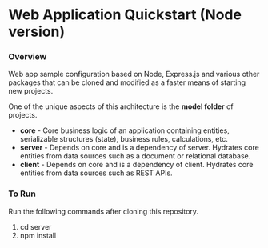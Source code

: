 # Web Application Quickstart (Node version)

### Overview

Web app sample configuration based on Node, Express.js and various other packages that can be cloned and modified as a faster means of starting new projects.  

One of the unique aspects of this architecture is the **model folder** of projects.  

- **core** - Core business logic of an application containing entities, serializable structures (state), business rules, calculations, etc. 
- **server** - Depends on core and is a dependency of server.  Hydrates core entities from data sources such as a document or relational database.
- **client** - Depends on core and is a dependency of client. Hydrates core entities from data sources such as REST APIs.

### To Run

Run the following commands after cloning this repository.

1. cd server
2. npm install

